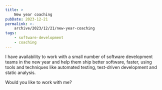 ```yaml
---
title: >
    New year coaching
pubDate: 2023-12-21
permalink: >-
    archive/2023/12/21/new-year-coaching
tags:
    - software-development
    - coaching
---
```


I have availability to work with a small number of software development teams in the new year and help them ship better software, faster, using tools and techniques like automated testing, test-driven development and static analysis.

Would you like to work with me?
